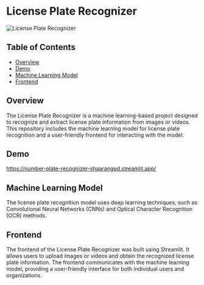 # License Plate Recognizer

![License Plate Recognizer](https://github.com/shaarang12/number-plate-recognizer/blob/main/license.webp)

## Table of Contents
- [Overview](#overview)
- [Demo](#demo)
- [Machine Learning Model](#machine-learning-model)
- [Frontend](#frontend)

## Overview
The License Plate Recognizer is a machine learning-based project designed to recognize and extract license plate information from images or videos. This repository includes the machine learning model for license plate recognition and a user-friendly frontend for interacting with the model.

## Demo
https://number-plate-recognizer-shaarangpd.streamlit.app/

## Machine Learning Model
The license plate recognition model uses deep learning techniques, such as Convolutional Neural Networks (CNNs) and Optical Character Recognition (OCR) methods.

## Frontend
The frontend of the License Plate Recognizer was built using Streamlit. It allows users to upload images or videos and obtain the recognized license plate information. The frontend communicates with the machine learning model, providing a user-friendly interface for both individual users and organizations.
